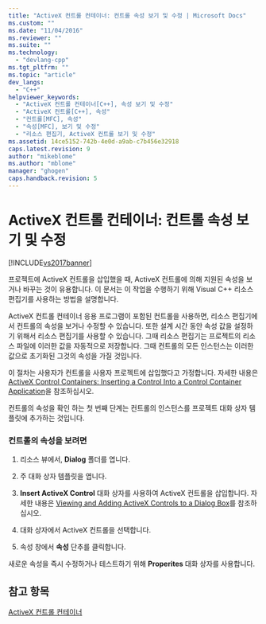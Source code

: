 ```yaml
---
title: "ActiveX 컨트롤 컨테이너: 컨트롤 속성 보기 및 수정 | Microsoft Docs"
ms.custom: ""
ms.date: "11/04/2016"
ms.reviewer: ""
ms.suite: ""
ms.technology: 
  - "devlang-cpp"
ms.tgt_pltfrm: ""
ms.topic: "article"
dev_langs: 
  - "C++"
helpviewer_keywords: 
  - "ActiveX 컨트롤 컨테이너[C++], 속성 보기 및 수정"
  - "ActiveX 컨트롤[C++], 속성"
  - "컨트롤[MFC], 속성"
  - "속성[MFC], 보기 및 수정"
  - "리소스 편집기, ActiveX 컨트롤 보기 및 수정"
ms.assetid: 14ce5152-742b-4e0d-a9ab-c7b456e32918
caps.latest.revision: 9
author: "mikeblome"
ms.author: "mblome"
manager: "ghogen"
caps.handback.revision: 5
---
```

# ActiveX 컨트롤 컨테이너: 컨트롤 속성 보기 및 수정
[!INCLUDE[vs2017banner](../assembler/inline/includes/vs2017banner.md)]

프로젝트에 ActiveX 컨트롤을 삽입했을 때, ActiveX 컨트롤에 의해 지원된 속성을 보거나 바꾸는 것이 유용합니다.  이 문서는 이 작업을 수행하기 위해 Visual C\+\+ 리소스 편집기를 사용하는 방법을 설명합니다.  
  
 ActiveX 컨트롤 컨테이너 응용 프로그램이 포함된 컨트롤을 사용하면, 리소스 편집기에서 컨트롤의 속성을 보거나 수정할 수 있습니다.  또한 설계 시간 동안 속성 값을 설정하기 위해서 리소스 편집기를 사용할 수 있습니다.  그때 리소스 편집기는 프로젝트의 리소스 파일에 이러한 값을 자동적으로 저장합니다.  그때 컨트롤의 모든 인스턴스는 이러한 값으로 초기화된 그것의 속성을 가질 것입니다.  
  
 이 절차는 사용자가 컨트롤을 사용자 프로젝트에 삽입했다고 가정합니다.  자세한 내용은 [ActiveX Control Containers: Inserting a Control Into a Control Container Application](../mfc/inserting-a-control-into-a-control-container-application.md)을 참조하십시오.  
  
 컨트롤의 속성을 확인 하는 첫 번째 단계는 컨트롤의 인스턴스를 프로젝트 대화 상자 템플릿에 추가하는 것입니다.  
  
### 컨트롤의 속성을 보려면  
  
1.  리소스 뷰에서, **Dialog** 폴더를 엽니다.  
  
2.  주 대화 상자 템플릿을 엽니다.  
  
3.  **Insert ActiveX Control** 대화 상자를 사용하여 ActiveX 컨트롤을 삽입합니다.  자세한 내용은 [Viewing and Adding ActiveX Controls to a Dialog Box](../mfc/viewing-and-adding-activex-controls-to-a-dialog-box.md)를 참조하십시오.  
  
4.  대화 상자에서 ActiveX 컨트롤을 선택합니다.  
  
5.  속성 창에서 **속성** 단추를 클릭합니다.  
  
 새로운 속성을 즉시 수정하거나 테스트하기 위해 **Properites** 대화 상자를 사용합니다.  
  
## 참고 항목  
 [ActiveX 컨트롤 컨테이너](../mfc/activex-control-containers.md)